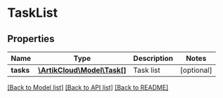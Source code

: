 # TaskList

## Properties
Name | Type | Description | Notes
------------ | ------------- | ------------- | -------------
**tasks** | [**\ArtikCloud\Model\Task[]**](Task.md) | Task list | [optional] 

[[Back to Model list]](../README.md#documentation-for-models) [[Back to API list]](../README.md#documentation-for-api-endpoints) [[Back to README]](../README.md)


